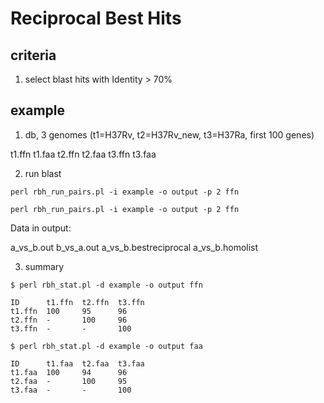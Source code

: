 # Reciprocal Best Hits


## criteria
1. select blast hits with Identity > 70%

## example

1. db, 3 genomes (t1=H37Rv, t2=H37Rv_new, t3=H37Ra, first 100 genes)

t1.ffn
t1.faa
t2.ffn
t2.faa
t3.ffn
t3.faa

2. run blast

```
perl rbh_run_pairs.pl -i example -o output -p 2 ffn

perl rbh_run_pairs.pl -i example -o output -p 2 ffn
```

Data in output:

a_vs_b.out
b_vs_a.out
a_vs_b.bestreciprocal
a_vs_b.homolist


3. summary

```
$ perl rbh_stat.pl -d example -o output ffn

ID      t1.ffn  t2.ffn  t3.ffn
t1.ffn  100     95      96
t2.ffn  -       100     96
t3.ffn  -       -       100

$ perl rbh_stat.pl -d example -o output faa

ID      t1.faa  t2.faa  t3.faa
t1.faa  100     94      96
t2.faa  -       100     95
t3.faa  -       -       100

```
